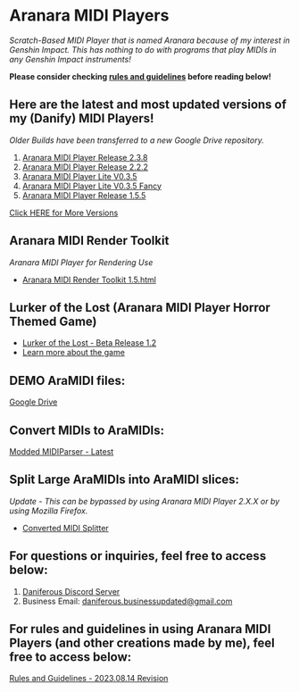 # Aranara MIDI Players
*Scratch-Based MIDI Player that is named Aranara because of my interest in Genshin Impact. This has nothing to do with programs that play MIDIs in any Genshin Impact instruments!*

**Please consider checking [rules and guidelines](https://daniferous.github.io/aranara-midi-player-sb3/guidelines) before reading below!**

## Here are the latest and most updated versions of my (Danify) MIDI Players!
*Older Builds have been transferred to a new Google Drive repository.*

1. [Aranara MIDI Player Release 2.3.8](https://daniferous.github.io/aranara-midi-player-sb3/amp/Aranara%20MIDI%20Player%202.3.8.html)
2. [Aranara MIDI Player Release 2.2.2](https://daniferous.github.io/aranara-midi-player-sb3/amp/Aranara%20MIDI%20Player%202.2.2.html)
3. [Aranara MIDI Player Lite V0.3.5](https://daniferous.github.io/aranara-midi-player-sb3/amp/Aranara%20MIDI%20Player%20Lite%20v0.3.5.html)
4. [Aranara MIDI Player Lite V0.3.5 Fancy](https://daniferous.github.io/aranara-midi-player-sb3/amp/Aranara%20MIDI%20Player%20Lite%20v0.3.5%20-%20Fancy.html)
5. [Aranara MIDI Player Release 1.5.5](https://daniferous.github.io/aranara-midi-player-sb3/amp/Aranara%20MIDI%20Player%20R1.5.5.html)

[Click HERE for More Versions](https://daniferous.github.io/aranara-midi-player-sb3/versions)

## Aranara MIDI Render Toolkit
*Aranara MIDI Player for Rendering Use*
- [Aranara MIDI Render Toolkit 1.5.html](https://daniferous.github.io/aranara-midi-player-sb3/amrt/Aranara%20MIDI%20Render%20Toolkit%201.5.html)

## Lurker of the Lost (Aranara MIDI Player Horror Themed Game)
- [Lurker of the Lost - Beta Release 1.2](https://daniferous.github.io/aranara-midi-player-sb3/lostlurkergame/Lurker%20of%20the%20Lost%20MIDI%20Player%20BETA%201.2.html)
- [Learn more about the game](https://daniferous.github.io/aranara-midi-player-sb3/lostlurkergame)

## DEMO AraMIDI files:
[Google Drive](https://drive.google.com/drive/folders/1Ht0WPEoPuxhSwv7b2HEnBm-p9hyN0S-S?usp=sharing)

## Convert MIDIs to AraMIDIs:
[Modded MIDIParser - Latest](https://github.com/daniferous/MidiParser/releases/tag/build-24.03.15)

## Split Large AraMIDIs into AraMIDI slices:
*Update - This can be bypassed by using Aranara MIDI Player 2.X.X or by using Mozilla Firefox.*
- [Converted MIDI Splitter](https://github.com/daniferous/PythonConvertedMIDISplitter)

## For questions or inquiries, feel free to access below:
1. [Daniferous Discord Server](https://discord.gg/kTD8y6YDjJ) 
2. Business Email: daniferous.businessupdated@gmail.com

## For rules and guidelines in using Aranara MIDI Players (and other creations made by me), feel free to access below:
[Rules and Guidelines - 2023.08.14 Revision](https://daniferous.github.io/aranara-midi-player-sb3/guidelines)
